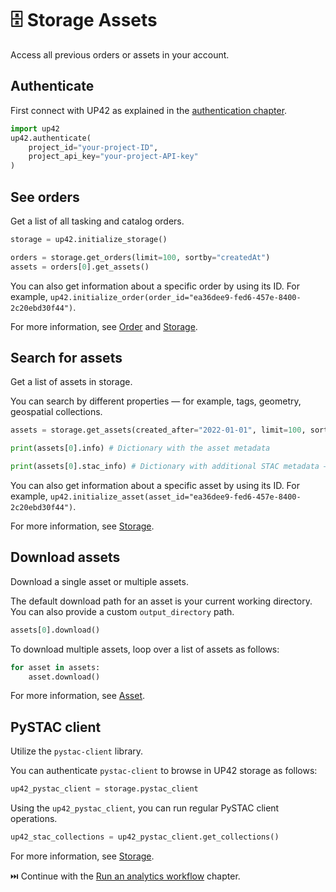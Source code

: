 # :file_cabinet: Storage Assets

Access all previous orders or assets in your account.

## Authenticate

First connect with UP42 as explained in the [authentication chapter](authentication.md).

```python
import up42
up42.authenticate(
    project_id="your-project-ID",
    project_api_key="your-project-API-key"
)
```

## See orders

Get a list of all tasking and catalog orders.

```python
storage = up42.initialize_storage()

orders = storage.get_orders(limit=100, sortby="createdAt")
assets = orders[0].get_assets()
```

You can also get information about a specific order by using its ID. For example, `up42.initialize_order(order_id="ea36dee9-fed6-457e-8400-2c20ebd30f44")`.

For more information, see [Order](https://sdk.up42.com/reference/order-reference/) and [Storage](https://sdk.up42.com/reference/storage-reference/#up42.storage.Storage.get_orders).


## Search for assets

Get a list of assets in storage.

You can search by different properties — for example, tags, geometry, geospatial collections.

```python
assets = storage.get_assets(created_after="2022-01-01", limit=100, sortby="size", descending=False)

print(assets[0].info) # Dictionary with the asset metadata

print(assets[0].stac_info) # Dictionary with additional STAC metadata — for example, geometry or image acquisition parameters
```

You can also get information about a specific asset by using its ID. For example, `up42.initialize_asset(asset_id="ea36dee9-fed6-457e-8400-2c20ebd30f44")`.

For more information, see [Storage](https://sdk.up42.com/reference/storage-reference/#up42.storage.Storage.get_assets).

## Download assets

Download a single asset or multiple assets.

The default download path for an asset is your current working directory. You can also provide a custom `output_directory` path.

```python
assets[0].download()
```

To download multiple assets, loop over a list of assets as follows:

```python
for asset in assets:
    asset.download()
```

For more information, see [Asset](https://sdk.up42.com/reference/asset-reference/#up42.asset.Asset.download).

## PySTAC client

Utilize the `pystac-client` library.

You can authenticate `pystac-client` to browse in UP42 storage as follows:

```python
up42_pystac_client = storage.pystac_client
```

Using the `up42_pystac_client`, you can run regular PySTAC client operations.

```python
up42_stac_collections = up42_pystac_client.get_collections()
```

For more information, see [Storage](https://sdk.up42.com/reference/storage-reference/#up42.storage.Storage.pystac_client).

⏭️ Continue with the [Run an analytics workflow](analytics_workflow.md) chapter.
